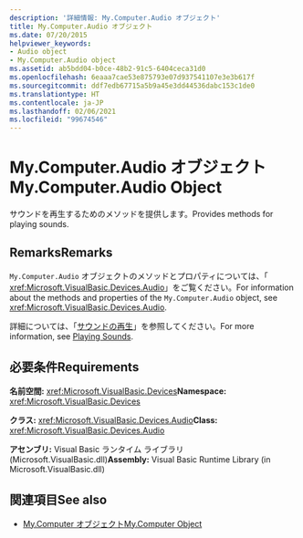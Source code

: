 ```yaml
---
description: '詳細情報: My.Computer.Audio オブジェクト'
title: My.Computer.Audio オブジェクト
ms.date: 07/20/2015
helpviewer_keywords:
- Audio object
- My.Computer.Audio object
ms.assetid: ab5bdd04-b0ce-48b2-91c5-6404ceca31d0
ms.openlocfilehash: 6eaaa7cae53e875793e07d937541107e3e3b617f
ms.sourcegitcommit: ddf7edb67715a5b9a45e3dd44536dabc153c1de0
ms.translationtype: HT
ms.contentlocale: ja-JP
ms.lasthandoff: 02/06/2021
ms.locfileid: "99674546"
---
```

# <a name="mycomputeraudio-object"></a><span data-ttu-id="d8bc0-103">My.Computer.Audio オブジェクト</span><span class="sxs-lookup"><span data-stu-id="d8bc0-103">My.Computer.Audio Object</span></span>

<span data-ttu-id="d8bc0-104">サウンドを再生するためのメソッドを提供します。</span><span class="sxs-lookup"><span data-stu-id="d8bc0-104">Provides methods for playing sounds.</span></span>  
  
## <a name="remarks"></a><span data-ttu-id="d8bc0-105">Remarks</span><span class="sxs-lookup"><span data-stu-id="d8bc0-105">Remarks</span></span>  

 <span data-ttu-id="d8bc0-106">`My.Computer.Audio` オブジェクトのメソッドとプロパティについては、「 <xref:Microsoft.VisualBasic.Devices.Audio>」をご覧ください。</span><span class="sxs-lookup"><span data-stu-id="d8bc0-106">For information about the methods and properties of the `My.Computer.Audio` object, see <xref:Microsoft.VisualBasic.Devices.Audio>.</span></span>  
  
 <span data-ttu-id="d8bc0-107">詳細については、「[サウンドの再生](../../developing-apps/programming/computer-resources/playing-sounds.md)」を参照してください。</span><span class="sxs-lookup"><span data-stu-id="d8bc0-107">For more information, see [Playing Sounds](../../developing-apps/programming/computer-resources/playing-sounds.md).</span></span>  
  
## <a name="requirements"></a><span data-ttu-id="d8bc0-108">必要条件</span><span class="sxs-lookup"><span data-stu-id="d8bc0-108">Requirements</span></span>  

 <span data-ttu-id="d8bc0-109">**名前空間:** <xref:Microsoft.VisualBasic.Devices></span><span class="sxs-lookup"><span data-stu-id="d8bc0-109">**Namespace:** <xref:Microsoft.VisualBasic.Devices></span></span>  
  
 <span data-ttu-id="d8bc0-110">**クラス:** <xref:Microsoft.VisualBasic.Devices.Audio></span><span class="sxs-lookup"><span data-stu-id="d8bc0-110">**Class:** <xref:Microsoft.VisualBasic.Devices.Audio></span></span>  
  
 <span data-ttu-id="d8bc0-111">**アセンブリ:** Visual Basic ランタイム ライブラリ (Microsoft.VisualBasic.dll)</span><span class="sxs-lookup"><span data-stu-id="d8bc0-111">**Assembly:** Visual Basic Runtime Library (in Microsoft.VisualBasic.dll)</span></span>  
  
## <a name="see-also"></a><span data-ttu-id="d8bc0-112">関連項目</span><span class="sxs-lookup"><span data-stu-id="d8bc0-112">See also</span></span>

- [<span data-ttu-id="d8bc0-113">My.Computer オブジェクト</span><span class="sxs-lookup"><span data-stu-id="d8bc0-113">My.Computer Object</span></span>](my-computer-object.md)
